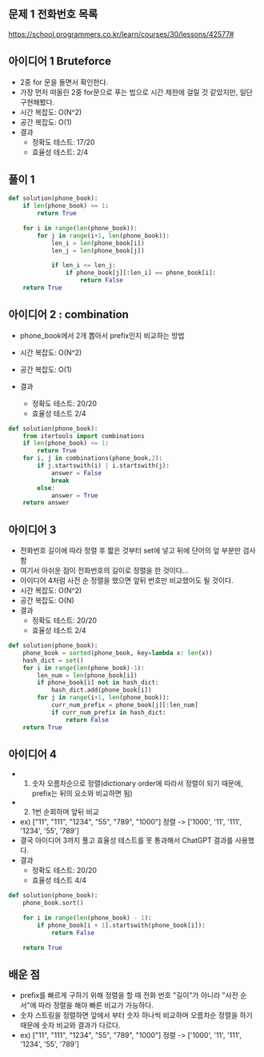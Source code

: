 
## 문제 1 전화번호 목록

https://school.programmers.co.kr/learn/courses/30/lessons/42577#

## 아이디어 1 Bruteforce
- 2중 for 문을 돌면서 확인한다.
- 가장 먼저 떠올린 2중 for문으로 푸는 법으로 시간 제한에 걸릴 것 같았지만, 일단 구현해봤다.
- 시간 복잡도: O(N^2)
- 공간 복잡도: O(1)
- 결과
    - 정확도 테스트: 17/20
    - 효율성 테스트: 2/4

## 풀이 1
```python
def solution(phone_book):
    if len(phone_book) <= 1:
        return True
    
    for i in range(len(phone_book)):
        for j in range(i+1, len(phone_book)):
            len_i = len(phone_book[i])
            len_j = len(phone_book[j])
            
            if len_i <= len_j:
                if phone_book[j][:len_i] == phone_book[i]:
                    return False
    return True
```

## 아이디어 2 : combination
- phone_book에서 2개 뽑아서 prefix인지 비교하는 방법
- 시간 복잡도: O(N^2)
- 공간 복잡도: O(1)

- 결과
    - 정확도 테스트: 20/20
    - 효율성 테스트 2/4

```python
def solution(phone_book):
    from itertools import combinations
    if len(phone_book) <= 1:
        return True
    for i, j in combinations(phone_book,2):
        if j.startswith(i) | i.startswith(j):
            answer = False
            break
        else:
            answer = True
    return answer
```

## 아이디어 3
- 전화번호 길이에 따라 정렬 후 짧은 것부터 set에 넣고 뒤에 단어의 앞 부분만 검사함
- 여기서 아쉬운 점이 전화번호의 길이로 정렬을 한 것이다...
- 아이디어 4처럼 사전 순 정렬을 했으면 앞뒤 번호만 비교했어도 될 것이다.
- 시간 복잡도: O(N^2)
- 공간 복잡도: O(N)
- 결과
    - 정확도 테스트: 20/20
    - 효율성 테스트 2/4
```python
def solution(phone_book):
    phone_book = sorted(phone_book, key=lambda x: len(x))
    hash_dict = set()
    for i in range(len(phone_book)-1):
        len_num = len(phone_book[i])
        if phone_book[i] not in hash_dict:
            hash_dict.add(phone_book[i])
        for j in range(i+1, len(phone_book)):
            curr_num_prefix = phone_book[j][:len_num]
            if curr_num_prefix in hash_dict:
                return False
    return True
```          
## 아이디어 4
- 1. 숫자 오름차순으로 정렬(dictionary order에 따라서 정렬이 되기 때문에, prefix는 뒤의 요소와 비교하면 됨)
- 2. 1번 순회하며 앞뒤 비교
- ex) ["11", "111", "1234", "55", "789", "1000"] 정렬 
 -> ['1000', '11', '111', '1234', '55', '789']
- 결국 아이디어 3까지 풀고 효율성 테스트를 못 통과해서 ChatGPT 결과를 사용했다.
- 결과
    - 정확도 테스트: 20/20
    - 효율성 테스트 4/4
```python
def solution(phone_book):
    phone_book.sort()
    
    for i in range(len(phone_book) - 1):
        if phone_book[i + 1].startswith(phone_book[i]):
            return False
    
    return True
```

## 배운 점
- prefix를 빠르게 구하기 위해 정렬을 할 때 전화 번호 "길이"가 아니라 "사전 순서"에 따라 정렬을 해야 빠른 비교가 가능하다.
- 숫자 스트링을 정렬하면 앞에서 부터 숫자 하나씩 비교하며 오름차순 정렬을 하기 때문에 숫자 비교와 결과가 다르다.
- ex) ["11", "111", "1234", "55", "789", "1000"] 정렬 
 -> ['1000', '11', '111', '1234', '55', '789']